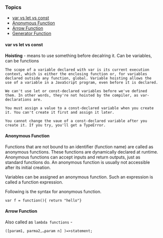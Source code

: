 ### Topics
- [var vs let vs const](#var-vs-let-vs-const)
- [Anonymous Function](Anonymous-Function)
- [Arrow Function](Arrow-Function)
- [Generator Function](Generator-Function)


#### var vs let vs const
**Hoisting** - means to use something before decalring it. Can be variables, can be functions

```
The scope of a variable declared with var is its current execution context, which is either the enclosing function or, for variables declared outside any function, global. Variable hoisting allows the use of a variable in a JavaScript program, even before it is declared.
```

```
We can't use let or const-declared variables before we've defined them. In other words, they're not hoisted by the compiler, as var-declarations are.
```

```
You must assign a value to a const-declared variable when you create it. You can't create it first and assign it later.

You cannot change the vaue of a const-declared variable after you create it. If you try, you'll get a TypeError.
```

#### Anonymous Function
Functions that are not bound to an identifier (function name) are called as anonymous functions. These functions are dynamically declared at runtime. Anonymous functions can accept inputs and return outputs, just as standard functions do. An anonymous function is usually not accessible after its initial creation.

Variables can be assigned an anonymous function. Such an expression is called a function expression.

Following is the syntax for anonymous function.

```
var f = function(){ return "hello"} 
```

#### Arrow Function
Also called as `lambda functions` - 

```
([param1, parma2,…param n] )=>statement;
```
